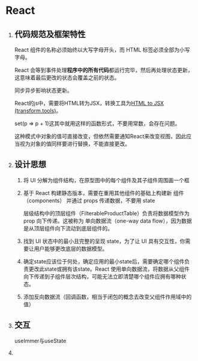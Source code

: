 # React

1. ## 代码规范及框架特性

   React 组件的名称必须始终以大写字母开头，而 HTML 标签必须全部为小写字母。

   React 会等到事件处理**程序中的所有代码**都运行完毕，然后再处理状态更新，这意味着最后更改的状态会覆盖之前的状态。

   同步异步影响状态更新。

   React的js中，需要将HTML转为JSX，转换工具为[HTML to JSX (transform.tools)](https://transform.tools/html-to-jsx)。

   set(p => p + 1)这其中就用这样的函数形式，不要用常数，会存在问题。

   这种模式中对象的值可直接改变，但依然需要通知React来改变视图，因此应当视为对象的值同样要进行替换，不能直接更改。

2. ## 设计思想

   1. 将 UI 分解为组件结构，在原型图中的每个组件及其子组件周围画一个框

   2. 基于 React 构建静态版本，需要在重用其他组件的基础上构建新 组件（components） 并通过 props 传递数据，不要用 state

      层级结构中的顶层组件（FilterableProductTable）负责将数据模型作为 prop 向下传递。这被称为 单向数据流（one-way data flow），因为数据是从顶层组件向下流动到底层组件的。

   3. 找到 UI 状态中的最小且完整的呈现 state，为了让 UI 具有交互性，你需要让用户能够更改底层的数据模型。

   4. 确定state应该位于何处，确定应用的最小state后，需要确定哪个组件负责更改此state或拥有该state。React 使用单向数据流，将数据从父组件向下传递到子组件层次结构，可能无法立即清楚哪个组件应拥有哪种状态。

   5. 添加反向数据流（回调函数，相当于闭包的概念去改变父组件作用域中的值）

3. ## 交互

   useImmer与useState

4. 

